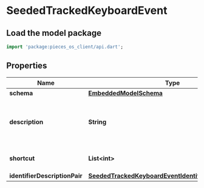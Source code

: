 # SeededTrackedKeyboardEvent

## Load the model package
```dart
import 'package:pieces_os_client/api.dart';
```

## Properties
Name | Type | Description | Notes
------------ | ------------- | ------------- | -------------
**schema** | [**EmbeddedModelSchema**](EmbeddedModelSchema) |  | [optional] 
**description** | **String** | This also needs structure such as key vals or enums | 
**shortcut** | **List\<int\>** |  | [default to const []]
**identifierDescriptionPair** | [**SeededTrackedKeyboardEventIdentifierDescriptionPairs**](SeededTrackedKeyboardEventIdentifierDescriptionPairs) |  | [optional] 




